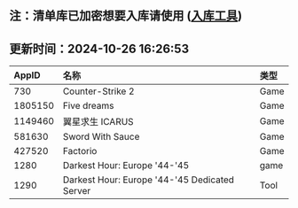 ## 注：清单库已加密想要入库请使用 ([入库工具](https://github.com/BlankTMing/ManifestAutoUpdate/releases))

## 更新时间：2024-10-26 16:26:53
| AppID | 名称 | 类型  |
| :-------------------- | :----------------------------- | :----------- |
| 730 | Counter-Strike 2| Game |
| 1805150 | Five dreams| Game |
| 1149460 | 翼星求生 ICARUS| Game |
| 581630 | Sword With Sauce| Game |
| 427520 | Factorio| Game |
| 1280 | Darkest Hour: Europe '44-'45| game |
| 1290 | Darkest Hour: Europe '44-'45 Dedicated Server| Tool |
